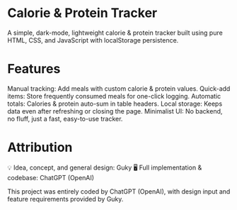 # Calorie & Protein Tracker
A simple, dark-mode, lightweight calorie & protein tracker built using pure HTML, CSS, and JavaScript with localStorage persistence.

# Features
Manual tracking: Add meals with custom calorie & protein values.
Quick-add items: Store frequently consumed meals for one-click logging.
Automatic totals: Calories & protein auto-sum in table headers.
Local storage: Keeps data even after refreshing or closing the page.
Minimalist UI: No backend, no fluff, just a fast, easy-to-use tracker.

# Attribution
💡 Idea, concept, and general design: Guky
🖥️ Full implementation & codebase: ChatGPT (OpenAI)

This project was entirely coded by ChatGPT (OpenAI), with design input and feature requirements provided by Guky.
